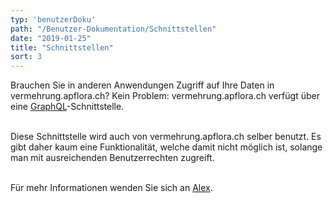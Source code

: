 ```yaml
---
typ: 'benutzerDoku'
path: "/Benutzer-Dokumentation/Schnittstellen"
date: "2019-01-25"
title: "Schnittstellen"
sort: 3
---
```


Brauchen Sie in anderen Anwendungen Zugriff auf Ihre Daten in vermehrung.apflora.ch? Kein Problem: vermehrung.apflora.ch verfügt über eine [GraphQL](https://github.com/facebook/graphql)-Schnittstelle.<br/><br/>

Diese Schnittstelle wird auch von vermehrung.apflora.ch selber benutzt. Es gibt daher kaum eine Funktionalität, welche damit nicht möglich ist, solange man mit ausreichenden Benutzerrechten zugreift.<br/><br/>

Für mehr Informationen wenden Sie sich an [Alex](mailto:alex@gabriel-software.ch).